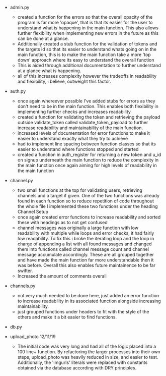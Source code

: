 - admin.py
    - created a function for the errors so that the overall opacity of the 
    program is far more 'opaque', that is that its easier for the user to
    understand what is happening in the main function. This also allows further
    flexibility when implementing new errors in the future as this can be done at
    a glance.
    - Additionally created a stub function for the validation of tokens and
    the targets id so that its easier to understand whats going on in the main
    function, this is to make the main function take a more 'top down' 
    approach where its easy to understand the overall function
    - This is aided through additional documentation to further understand
    at a glance what is happening.
    - all of this increases complexity however the tradeoffs in readability and 
    flexibility, i believe, outweight this factor.
    
- auth.py
    - once again whereever possible I've added stubs for errors as they don't
    need to be in the main function. This enables both flexibility in implementing 
    further checks and increases readability
    - created a function for validating the token and retrieving the payload
    outside validate_token called validate_token_payload to further increase
    readability and maintainability of the main function.
    - increased levels of documentation for error functions to make it easier
    to understand exactly what they try to achieve
    - had to implement line spacing between function classes so that its
    easier to understand where functions stopped and started
    - created a function in auth_register for returning a new token and u_id on signup
    underneath the main function to reduce the complexity in the main function
    once again aiming for high levels of readability in the main function
    
- channel.py
    - two small functions at the top for validating users, retrieving channels and 
    a target if given. One of the two functions was already found in each function
    so to reduce repetition of code throughout the whole file I implemented these two functions under the heading Channel Setup
    - once again created error functions to increase readability and sorted these with headings as to not get confused
    - channel messages was originally a large function with low readability with multiple while loops and error checks, it had fairly low readability. To fix this i broke the iterating loop and the loop in charge of appending a list with all found messages and changed them into functions called channel message count and channel message accumulate accordingly. These are all grouped together and have made the main function far more understandable then it was before. Overall this also enables future maintainence to be far swifter.
    - Increased the amount of comments overall 
    
- channels.py
    - not very much needed to be done here, just added an error function to increase readability in its associated function alongside increasing maintainability.
    - just grouped functions under headers to fit with the style of the others and make it a bit easier to find functions.
    
- db.py
    



- upload_photo 12/11/19
    - The initial code was very long and had all of the logic placed into a
    100 line+ function. By refactoring the larger processes into their own
    steps, upload_photo was heavily reduced in size, and easier to test.
    Additionally, the 'imgurls' literals were replaced with constants obtained
    via the database according with DRY principles.
